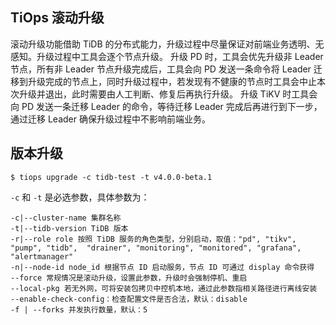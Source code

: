 TiOps 滚动升级
------------

滚动升级功能借助 TiDB 的分布式能力，升级过程中尽量保证对前端业务透明、无感知。升级过程中工具会逐个节点升级。
升级 PD 时，工具会优先升级非 Leader 节点，所有非 Leader 节点升级完成后，工具会向 PD 发送一条命令将 Leader 迁移到升级完成的节点上，同时升级过程中，若发现有不健康的节点时工具会中止本次升级并退出，此时需要由人工判断、修复后再执行升级。
升级 TiKV 时工具会向 PD 发送一条迁移 Leader 的命令，等待迁移 Leader 完成后再进行到下一步，通过迁移 Leader 确保升级过程中不影响前端业务。

## 版本升级

```
$ tiops upgrade -c tidb-test -t v4.0.0-beta.1
```

`-c` 和 `-t` 是必选参数，具体参数为：
```
-c|--cluster-name 集群名称
-t|--tidb-version TiDB 版本
-r|--role role 按照 TiDB 服务的角色类型，分别启动，取值："pd", "tikv", "pump", "tidb",  "drainer", "monitoring", "monitored", "grafana", "alertmanager"
-n|--node-id node_id 根据节点 ID 启动服务，节点 ID 可通过 display 命令获得
--force 常规情况是滚动升级，设置此参数，升级时会强制停机、重启
--local-pkg 若无外网，可将安装包拷贝中控机本地，通过此参数指相关路径进行离线安装
--enable-check-config：检查配置文件是否合法，默认：disable
-f | --forks 并发执行数量，默认：5
```
